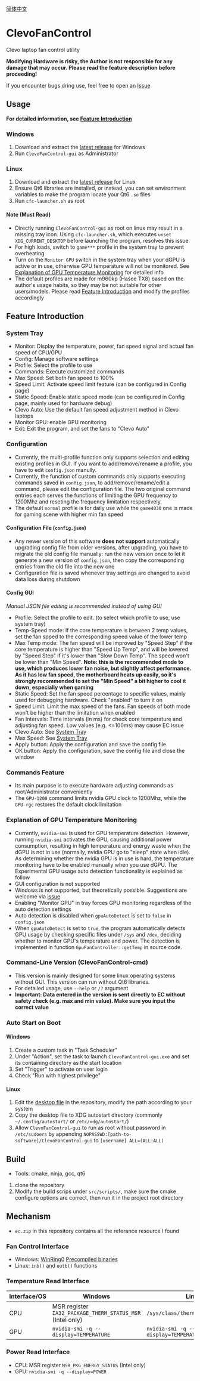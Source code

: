 [简体中文](README_zh_cn.md)

# ClevoFanControl

Clevo laptop fan control utility

**Modifying Hardware is risky, the Author is not responsible for any damage that may occur. Please read the feature description before proceeding!**

If you encounter bugs dring use, feel free to open an [Issue](https://github.com/elight2/ClevoFanControl/issues)

## Usage

**For detailed information, see [Feature Introduction](#Feature-Introduction)**

### Windows

1. Download and extract the [latest release](https://github.com/elight2/ClevoFanControl/releases/latest) for Windows
2. Run `ClevoFanControl-gui` as Administrator

### Linux

1. Download and extract the [latest release](https://github.com/elight2/ClevoFanControl/releases/latest) for Linux
2. Ensure Qt6 libraries are installed, or instead, you can set environment variables to make the program locate your Qt6 `.so` files
3. Run `cfc-launcher.sh` as root

#### Note (Must Read)

* Directly running `ClevoFanControl-gui` as root on linux may result in a missing tray icon. Using `cfc-launcher.sh`, which executes `unset XDG_CURRENT_DESKTOP` before launching the program, resolves this issue
* For high loads, switch to `game***` profile in the system tray to prevent overheating
* Turn on the `Monitor GPU` switch in the system tray when your dGPU is active or in use, otherwise GPU temperature will not be monitored. See [Explanation of GPU Temperature Monitoring](#Explanation-of-GPU-Temperature-Monitoring) for detailed info
* The default profiles are made for m960kp (Hasee TX8) based on the author's usage habits, so they may be not suitable for other users/models. Please read [Feature Introduction](#Feature-Introduction) and modify the profiles accordingly

## Feature Introduction

### System Tray

* Monitor: Display the temperature, power, fan speed signal and actual fan speed of CPU/GPU
* Config: Manage software settings
* Profile: Select the profile to use
* Commands: Execute customized commands
* Max Speed: Set both fan speed to 100%
* Speed Limit: Activate speed limit feature (can be configured in Config page)
* Static Speed: Enable static speed mode (can be configured in Config page, mainly used for hardware debug)
* Clevo Auto: Use the default fan speed adjustment method in Clevo laptops
* Monitor GPU: enable GPU monitoring
* Exit: Exit the program, and set the fans to "Clevo Auto"

### Configuration

* Currently, the multi-profile function only supports selection and editing existing profiles in GUI. If you want to add/remove/rename a profile, you have to edit `config.json` manully.
* Currently, the function of custom commands only supports executing commands saved in `config.json`, to add/remove/rename/edit a command, please edit the configuration file. The two original command entries each serves the functions of limiting the GPU frequency to 1200Mhz and reseting the frequency limitation respectively.
* The default `normal` profile is for daily use while the `game4030` one is made for gaming scene with higher min fan speed

#### Configuration File (`config.json`)

* Any newer version of this software **does not support** automatically upgrading config file from older versions, after upgrading, you have to migrate the old config file manually: run the new version once to let it generate a new version of `config.json`, then copy the corresponding entries from the old file into the new one
* Configuration file is saved whenever tray settings are changed to avoid data loss during shutdown

#### Config GUI

*Manual JSON file editing is recommended instead of using GUI*

* Profile: Select the profile to edit. (to select which profile to use, use system tray)
* Temp-Speed mode: If the core temperature is between 2 temp values, set the fan spped to the corresponding speed value of the lower temp
* Max Temp mode: The fan speed will be improved by "Speed Step" if the core temperature is higher than "Speed Up Temp", and will be lowered by "Speed Step" if it's lower than "Slow Down Temp". The speed won't be lower than "Min Speed". **Note: this is the recommended mode to use, which produces lower fan noise, but slightly affect performance. As it has low fan speed, the motherboard heats up easily, so it's strongly recommended to set the "Min Speed" a bit higher to cool it down, especially when gaming**
* Static Speed: Set the fan speed percentage to specific values, mainly used for debugging hardware. Check "enabled" to turn it on
* Speed Limit: Limit the max speed of the fans. Fan speeds of both mode won't be higher than the limitation when enabled
* Fan Intervals: Time intervals (in ms) for check core temperature and adjusting fan speed. Low values (e.g. <=100ms) may cause EC issue
* Clevo Auto: See [System Tray](#System-Tray)
* Max Speed: See [System Tray](#System-Tray)
* Apply button: Apply the configuration and save the config file
* OK button: Apply the configuration, save the config file and close the window

### Commands Feature

* Its main purpose is to execute hardware adjusting commands as root/Administrator conveniently
* The `GPU-1200` command limits nvidia GPU clock to 1200Mhz, while the `GPU-rgc` restores the default clock limitation

### Explanation of GPU Temperature Monitoring

* Currently, `nvidia-smi` is used for GPU temperature detection. However, running `nvidia-smi` activates the GPU, causing additional power consumption, resulting in high temperature and energy waste when the dGPU is not in use (normally, nvidia GPU go to "sleep" state when idle). As determining whether the nvidia GPU is in use is hard, the temperature monitoring have to be enabled manually when you use dGPU. The Experimental GPU usage auto detection functionality is explained as follow
* GUI configuration is not supported
* Windows is not supported, but theoretically possible. Suggestions are welcome via [issue](https://github.com/elight2/ClevoFanControl/issues)
* Enabling "Monitor GPU" in tray forces GPU monitoring regardless of the auto detection settings
* Auto detection is disabled when `gpuAutoDetect` is set to `false` in `config.json`
* When `gpuAutoDetect` is set to `true`, the program automatically detects GPU usage by checking specific files under `/sys` and `/dev`, deciding whether to monitor GPU's temperature and power. The detection is implemented in function `GpuFanController::getTemp` in source code.

### Command-Line Version (ClevoFanControl-cmd)

* This version is mainly designed for some linux operating systems without GUI. This version can run without Qt6 libraries.
* For detailed usage, use `--help` or `/?` argument
* **Important: Data entered in the version is sent directly to EC without safety check (e.g. max and min value). Make sure you input the correct value**

### Auto Start on Boot

#### Windows

1. Create a custom task in "Task Scheduler"
2. Under "Action", set the task to launch `ClevoFanControl-gui.exe` and set its containing directory as the start location
3. Set "Trigger" to activate on user login
4. Check "Run with highest privilege"

#### Linux

1. Edit the [desktop file](src/scripts/start-cfc.desktop) in the repository, modify the path according to your system
2. Copy the desktop file to XDG autostart directory (commonly `~/.config/autostart/` or `/etc/xdg/autostart/`)
3. Allow `ClevoFanControl-gui` to run as root without password in `/etc/sudoers` by appending `NOPASSWD:[path-to-software]/ClevoFanControl-gui` to `[username] ALL=(ALL:ALL)`

## Build
* Tools: cmake, ninja, gcc, qt6
1. clone the repository
2. Modify the build scrips under `src/scripts/`, make sure the cmake configure options are correct, then run it in the project root directory

## Mechanism

* `ec.zip` in this repository contains all the referance resource I found

### Fan Control Interface

* Windows: [WinRing0](https://github.com/GermanAizek/WinRing0) [Precompiled binaries](https://github.com/QCute/WinRing0)
* Linux: `inb()` and `outb()` functions

### Temperature Read Interface

|Interface/OS|Windows                                                  |Linux                                  |
|------------|---------------------------------------------------------|---------------------------------------|
|CPU         |MSR register `IA32_PACKAGE_THERM_STATUS_MSR` (Intel only)|`/sys/class/thermal/thermal_zone`      |
|GPU         |`nvidia-smi -q --display=TEMPERATURE`                    |`nvidia-smi -q --display=TEMPERATURE`  |

### Power Read Interface

* CPU: MSR register `MSR_PKG_ENERGY_STATUS` (Intel only)
* GPU: `nvidia-smi -q --display=POWER`
